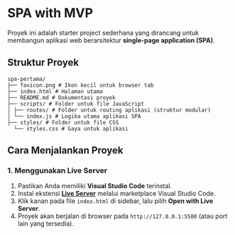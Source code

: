 # SPA with MVP

Proyek ini adalah starter project sederhana yang dirancang untuk membangun aplikasi web berarsitektur **single-page application (SPA)**.

## Struktur Proyek

```shell
spa-pertama/
├── favicon.png # Ikon kecil untuk browser tab
├── index.html # Halaman utama
├── README.md # Dokumentasi proyek
├── scripts/ # Folder untuk file JavaScript
│ ├── routes/ # Folder untuk routing aplikasi (struktur modular)
│ └── index.js # Logika utama aplikasi SPA
├── styles/ # Folder untuk file CSS
  └── styles.css # Gaya untuk aplikasi
```

## Cara Menjalankan Proyek

### 1. Menggunakan Live Server

1. Pastikan Anda memiliki **Visual Studio Code** terinstal.
2. Instal ekstensi [**Live Server**](https://marketplace.visualstudio.com/items?itemName=ritwickdey.LiveServer) melalui marketplace Visual Studio Code.
3. Klik kanan pada file `index.html` di sidebar, lalu pilih **Open with Live Server**.
4. Proyek akan berjalan di browser pada `http://127.0.0.1:5500` (atau port lain yang tersedia).
